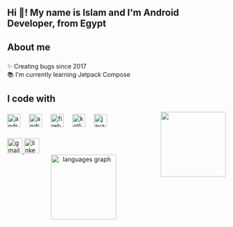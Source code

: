 <h2 align="left">Hi 👋! My name is Islam and I'm Android Developer, from Egypt</h2>

###

<h2 align="left">About me</h2>

###

<p align="left">✨ Creating bugs since 2017<br>📚 I'm currently learning Jetpack Compose<br></p>

###

<h2 align="left">I code with</h2>
<img align="right" height="150" src="https://i.giphy.com/media/v1.Y2lkPTc5MGI3NjExeHdsMXRhanNud3ZxYnhlc25hN2k1OWNzdnVtbHFwNXdyaDFlZjh4YSZlcD12MV9pbnRlcm5hbF9naWZfYnlfaWQmY3Q9Zw/T7Qx28nEdo9NK/giphy.gif"  />

###

<div align="left">
  <img src="https://cdn.jsdelivr.net/gh/devicons/devicon/icons/androidstudio/androidstudio-original.svg" height="30" alt="androidstudio logo"  />
  <img width="12" />
  <img src="https://cdn.jsdelivr.net/gh/devicons/devicon/icons/android/android-original.svg" height="30" alt="android logo"  />
  <img width="12" />
  <img src="https://cdn.jsdelivr.net/gh/devicons/devicon/icons/firebase/firebase-plain.svg" height="30" alt="firebase logo"  />
  <img width="12" />
  <img src="https://cdn.jsdelivr.net/gh/devicons/devicon/icons/kotlin/kotlin-original.svg" height="30" alt="kotlin logo"  />
  <img width="12" />
  <img src="https://cdn.jsdelivr.net/gh/devicons/devicon/icons/java/java-original.svg" height="30" alt="java logo"  />
</div>

###

<div align="left">
  <a href="isllamessam@gmail.com" target="_blank">
    <img src="https://img.shields.io/static/v1?message=Gmail&logo=gmail&label=&color=D14836&logoColor=white&labelColor=&style=for-the-badge" height="35" alt="gmail logo"  />
  </a>
  <a href="https://www.linkedin.com/in/isllamessam/" target="_blank">
    <img src="https://img.shields.io/static/v1?message=LinkedIn&logo=linkedin&label=&color=0077B5&logoColor=white&labelColor=&style=for-the-badge" height="35" alt="linkedin logo"  />
  </a>
</div>


<div align="center">
  <img src="https://github-readme-stats.vercel.app/api/top-langs?username=isllamm&locale=en&hide_title=false&layout=compact&card_width=320&langs_count=5&theme=dracula&hide_border=false&order=2" height="150" alt="languages graph"  />
</div>


###
